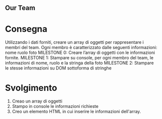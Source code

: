## Our Team

# Consegna

Utilizzando i dati forniti, creare un array di oggetti per rappresentare i membri del team.
Ogni membro è caratterizzato dalle seguenti informazioni:
nome
ruolo
foto
MILESTONE 0:
Creare l’array di oggetti con le informazioni fornite.
MILESTONE 1:
Stampare su console, per ogni membro del team, le informazioni di nome, ruolo e la stringa della foto
MILESTONE 2:
Stampare le stesse informazioni su DOM sottoforma di stringhe

# Svolgimento

1. Creao un array di oggetti
2. Stampo in console le informazioni richieste
3. Creo un elemento HTML in cui inserire le informazioni dell'array.